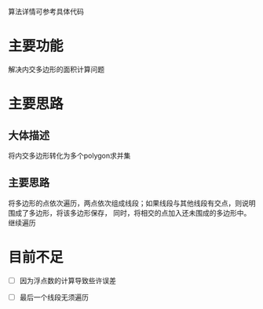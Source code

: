 算法详情可参考具体代码
# 主要功能
解决内交多边形的面积计算问题
# 主要思路
## 大体描述
将内交多边形转化为多个polygon求并集
## 主要思路
将多边形的点依次遍历，两点依次组成线段；如果线段与其他线段有交点，则说明围成了多边形，将该多边形保存，
同时，将相交的点加入还未围成的多边形中。继续遍历
# 目前不足
- [ ] 因为浮点数的计算导致些许误差
- [ ] 最后一个线段无须遍历



